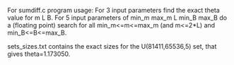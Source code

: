 For sumdiff.c program usage:
For 3 input parameters find the exact theta value for m L B.
For 5 input parameters of min_m max_m L min_B max_B do a (floating point) search 
     for all min_m<=m<=max_m (and m<=2*L) and min_B<=B<=max_B.

sets_sizes.txt contains the exact sizes for the U(81411,65536,5) set, that gives theta=1.173050.

